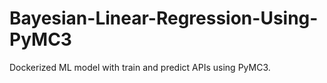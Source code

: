 # Bayesian-Linear-Regression-Using-PyMC3
Dockerized ML model with train and predict APIs using PyMC3.
